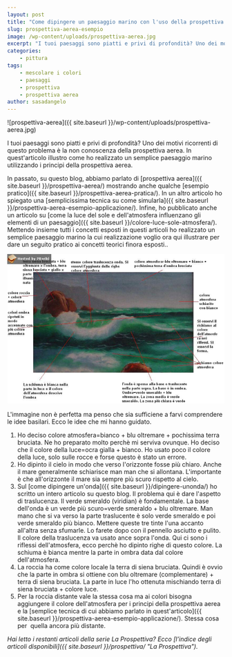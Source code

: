 ```yaml
---
layout: post
title: "Come dipingere un paesaggio marino con l'uso della prospettiva aerea."
slug: prospettiva-aerea-esempio
image: /wp-content/uploads/prospettiva-aerea.jpg
excerpt: "I tuoi paesaggi sono piatti e privi di profondità? Uno dei motivi ricorrenti di questo problema è la non conoscenza della prospettiva aerea. In"
categories:
    - pittura
tags:
    - mescolare i colori
    - paesaggi
    - prospettiva
    - prospettiva aerea
author: sasadangelo
---
```


![prospettiva-aerea]({{ site.baseurl }}/wp-content/uploads/prospettiva-aerea.jpg)

I tuoi paesaggi sono piatti e privi di profondità? Uno dei motivi ricorrenti di questo problema è la non conoscenza della prospettiva aerea. In quest'articolo illustro come ho realizzato un semplice paesaggio marino utilizzando i principi della prospettiva aerea.

In passato, su questo blog, abbiamo parlato di [prospettiva aerea]({{ site.baseurl }}/prospettiva-aerea/) mostrando anche qualche [esempio pratico]({{ site.baseurl }}/prospettiva-aerea-pratica/). In un altro articolo ho spiegato una [semplicissima tecnica su come simularla]({{ site.baseurl }}/prospettiva-aerea-esempio-applicazione/). Infine, ho pubblicato anche un articolo su [come la luce del sole e dell'atmosfera influenzano gli elementi di un paesaggio]({{ site.baseurl }}/colore-luce-sole-atmosfera/). Mettendo insieme tutti i concetti esposti in questi articoli ho realizzato un semplice paesaggio marino la cui realizzazione voglio ora qui illustrare per dare un seguito pratico ai concetti teorici finora esposti..

![prospettiva-aerea](/wp-content/uploads/prospettiva-aerea.jpg)

L'immagine non è perfetta ma penso che sia sufficiene a farvi comprendere le idee basilari. Ecco le idee che mi hanno guidato.

1. Ho deciso colore atmosfera=bianco + blu oltremare + pochissima terra bruciata. Ne ho preparato molto perchè mi serviva ovunque. Ho deciso che il colore della luce=ocra gialla + bianco. Ho usato poco il colore della luce, solo sulle rocce e forse questo è stato un errore.
2. Ho dipinto il cielo in modo che verso l'orizzonte fosse più chiaro. Anche il mare generalmente schiarisce man man che si allontana. L'importante è che all'orizzonte il mare sia sempre più scuro rispetto al cielo.
3. Sul [come dipingere un'onda]({{ site.baseurl }}/dipingere-unonda/) ho scritto un intero articolo su questo blog. Il problema qui è dare l'aspetto di traslucenza. Il verde smeraldo (viridian) è fondamentale. La base dell'onda è un verde più scuro=verde smeraldo + blu oltremare. Man mano che si va verso la parte traslucente è solo verde smeraldo e poi verde smeraldo più bianco. Mettere queste tre tinte l'una accanto all'altra senza sfumarle. Lo farete dopo con il pennello asciutto e pulito. Il colore della traslucenza va usato ance sopra l'onda. Qui ci sono i riflessi dell'atmosfera, ecco perchè ho dipinto righe di questo colore. La schiuma è bianca mentre la parte in ombra data dal colore dell'atmosfera.
4. La roccia ha come colore locale la terra di siena bruciata. Quindi è ovvio che la parte in ombra si ottiene con blu oltremare (complementare) + terra di siena bruciata. La parte in luce l'ho ottenuta mischiando terra di siena bruciata + colore luce.
5. Per la roccia distante vale la stessa cosa ma ai colori bisogna aggiungere il colore dell'atmosfera per i principi della prospettiva aerea e la [semplice tecnica di cui abbiamo parlato in quest'articolo]({{ site.baseurl }}/prospettiva-aerea-esempio-applicazione/). Stessa cosa per  quella ancora più distante.

_Hai letto i restanti articoli della serie La Prospettiva? Ecco [l’indice degli articoli disponibili]({{ site.baseurl }}/prospettiva/ "La Prospettiva")._
